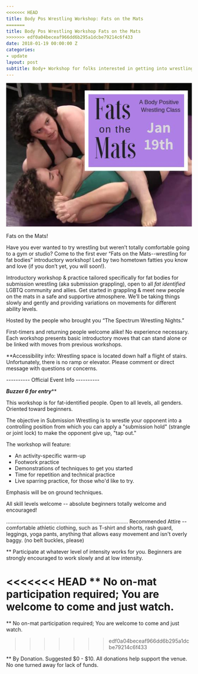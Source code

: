 ```yaml
---
<<<<<<< HEAD
title: Body Pos Wrestling Workshop: Fats on the Mats
=======
title: Body Pos Wrestling Workshop Fats on the Mats
>>>>>>> edf0a04beceaf966dd6b295a1dcbe79214c6f433
date: 2018-01-19 00:00:00 Z
categories:
- update
layout: post
subtitle: Body+ Workshop for folks interested in getting into wrestling.
---
```


![Queer Wrestling](/assets/fatsonthemat.jpg)

Fats on the Mats!

Have you ever wanted to try wrestling but weren’t totally comfortable going to a gym or studio? Come to the first ever “Fats on the Mats--wrestling for fat bodies” introductory workshop! Led by two hometown fatties you know and love (if you don’t yet, you will soon!).

Introductory workshop & practice tailored specifically for fat bodies for submission wrestling (aka submission grappling), open to all *fat identified* LGBTQ community and allies. Get started in grappling & meet new people on the mats in a safe and supportive atmosphere. We’ll be taking things slowly and gently and providing variations on movements for different ability levels.

Hosted by the people who brought you “The Spectrum Wrestling Nights.”

First-timers and returning people welcome alike! No experience necessary. Each workshop presents basic introductory moves that can stand alone or be linked with moves from previous workshops.

**Accessibility info: Wrestling space is located down half a flight of stairs. Unfortunately, there is no ramp or elevator. Please comment or direct message with questions or concerns.

---------- Official Event Info ----------

***Buzzer 6 for entry*****

This workshop is for fat-identified people. Open to all levels, all genders. Oriented toward beginners.

The objective in Submission Wrestling is to wrestle your opponent into a controlling position from which you can apply a "submission hold" (strangle or joint lock) to make the opponent give up, "tap out."

The workshop will feature:
- An activity-specific warm-up
- Footwork practice
- Demonstrations of techniques to get you started
- Time for repetition and technical practice
- Live sparring practice, for those who'd like to try.

Emphasis will be on ground techniques.

All skill levels welcome -- absolute beginners totally welcome and encouraged!

..................................................................................
Recommended Attire -- comfortable athletic clothing, such as T-shirt and shorts, rash guard, leggings, yoga pants, anything that allows easy movement and isn't overly baggy. (no belt buckles, please)

** Participate at whatever level of intensity works for you. Beginners are strongly encouraged to work slowly and at low intensity.

<<<<<<< HEAD
** No on-mat participation required; You are welcome to come and just watch. 
=======
** No on-mat participation required; You are welcome to come and just watch.
>>>>>>> edf0a04beceaf966dd6b295a1dcbe79214c6f433

** By Donation. Suggested $0 - $10. All donations help support the venue. No one turned away for lack of funds.
